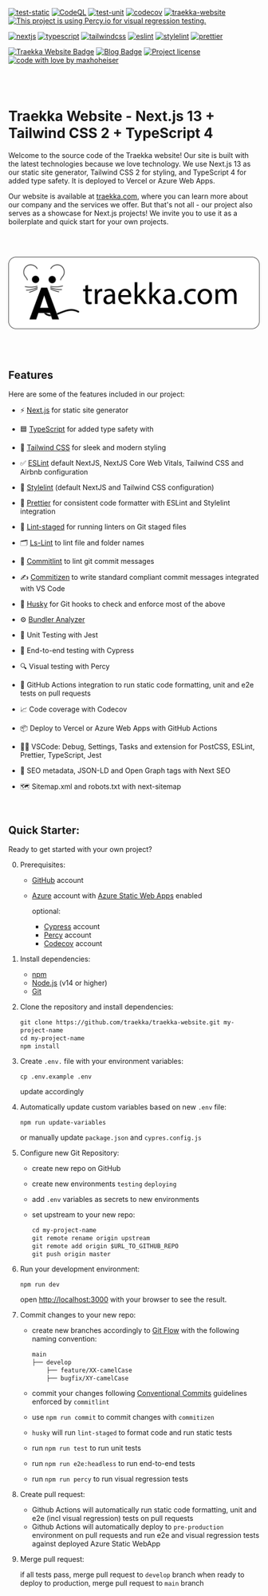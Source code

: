 [![test-static](https://github.com/traekka/traekka-website/actions/workflows/test-static.yaml/badge.svg)](https://github.com/traekka/traekka-website/actions/workflows/test-static.yaml)
[![CodeQL](https://github.com/traekka/traekka-website/actions/workflows/github-code-scanning/codeql/badge.svg)](https://github.com/traekka/traekka-website/actions/workflows/github-code-scanning/codeql)
[![test-unit](https://github.com/traekka/traekka-website/actions/workflows/test-unit.yaml/badge.svg)](https://github.com/traekka/traekka-website/actions/workflows/test-unit.yaml)
[![codecov](https://codecov.io/gh/traekka/traekka-website/branch/develop/graph/badge.svg?token=FFYJUJQ7KO)](https://codecov.io/gh/traekka/traekka-website)
[![traekka-website](https://img.shields.io/endpoint?url=https://cloud.cypress.io/badge/simple/8zmb5j&style=flat&logo=cypress)](https://cloud.cypress.io/projects/8zmb5j/runs)
[![This project is using Percy.io for visual regression testing.](https://percy.io/static/images/percy-badge.svg)](https://percy.io/c8c8030f/traekka-website)

[![nextjs](https://img.shields.io/badge/Next-black?style=flat&logo=next.js&logoColor=white)](https://nextjs.org/)
[![typescript](https://img.shields.io/badge/typescript-3178c6?style=flast&logo=typescript&logoColor=white)](https://www.typescriptlang.org)
[![tailwindcss](https://img.shields.io/badge/tailwindcss-38b2ac?style=flast&logo=tailwind-css&logoColor=white)](https://tailwindcss.com)
[![eslint](https://img.shields.io/badge/eslint-4b32c3?style=flast&logo=eslint&logoColor=white)](https://eslint.org)
[![stylelint](https://img.shields.io/badge/stylelint-000000?style=flast&logo=stylelint&logoColor=white)](https://stylelint.io)
[![prettier](https://img.shields.io/badge/prettier-f7b93e?style=flast&logo=prettier&logoColor=white)](https://prettier.io)

[![Traekka Website Badge](https://img.shields.io/badge/traekka.com-0e76a8?style=flat-square&logo=google-chrome&logoColor=white)](https://traekka.com)
[![Blog Badge](https://img.shields.io/badge/hello@traekka.com-3b5998?style=flat-square&logo=Minutemailer&logoColor=white)](mailto:hello@traekka.com)
[![Project license](https://img.shields.io/github/license/maxhoheiser/maxland.svg?style=flat-square)](LICENSE)
[![code with love by maxhoheiser](https://img.shields.io/badge/%3C%2F%3E%20with%20%E2%99%A5%20by-maxhoheiser-ff1414.svg?style=flat-square)](https://github.com/maxhoheiser)

<br>
<br>

# Traekka Website - Next.js 13 + Tailwind CSS 2 + TypeScript 4

Welcome to the source code of the Traekka website! Our site is built with the latest technologies because we love technology. We use Next.js 13 as our static site generator, Tailwind CSS 2 for styling, and TypeScript 4 for added type safety. It is deployed to Vercel or Azure Web Apps.

Our website is available at [traekka.com](https://traekka.com), where you can learn more about our company and the services we offer. But that's not all - our project also serves as a showcase for Next.js projects! We invite you to use it as a boilerplate and quick start for your own projects.

<br>
<br>
<p align="center">
  <a href="https://traekka.com"><img src="public/assets/images/traekka-banner-small.png?raw=true" alt="traekka company logo"></a>
</p>
<br>
<br>

## Features

Here are some of the features included in our project:

- ⚡ [Next.js](https://nextjs.org) for static site generator
- 🟦 [TypeScript](https://www.typescriptlang.org) for added type safety with
- 💎 [Tailwind CSS](https://tailwindcss.com) for sleek and modern styling
- ✅ [ESLint](https://eslint.org) default NextJS, NextJS Core Web Vitals, Tailwind CSS and Airbnb configuration
- 🌈 [Stylelint](https://stylelint.io) (default NextJS and Tailwind CSS configuration)
- 🎨 [Prettier](https://prettier.io) for consistent code formatter with ESLint and Stylelint integration
- 🚫 [Lint-staged](https://github.com/okonet/lint-staged) for running linters on Git staged files
- 🗂️ [Ls-Lint](https://ls-lint.org/) to lint file and folder names
- 📓 [Commitlint](https://commitlint.js.org/) to lint git commit messages
- ✍️ [Commitizen](https://github.com/commitizen/cz-cli) to write standard compliant commit messages integrated with VS Code
- 🦊 [Husky](https://typicode.github.io/husky) for Git hooks to check and enforce most of the above
- ⚙️ [Bundler Analyzer](https://www.npmjs.com/package/@next/bundle-analyzer)

- 🦺 Unit Testing with Jest
- 🧪 End-to-end testing with Cypress
- 🔍 Visual testing with Percy
- 👷 GitHub Actions integration to run static code formatting, unit and e2e tests on pull requests
- 📈 Code coverage with Codecov
- 📦 Deploy to Vercel or Azure Web Apps with GitHub Actions
- 🧑‍💻 VSCode: Debug, Settings, Tasks and extension for PostCSS, ESLint, Prettier, TypeScript, Jest
- 🤖 SEO metadata, JSON-LD and Open Graph tags with Next SEO
- 🗺️ Sitemap.xml and robots.txt with next-sitemap

<br>

## Quick Starter:

Ready to get started with your own project?

0. Prerequisites:

   - [GitHub](https://github.com) account
   - [Azure](https://azure.microsoft.com/en-us/) account with [Azure Static Web Apps](https://docs.microsoft.com/en-us/azure/static-web-apps/) enabled

     optional:

     - [Cypress](https://www.cypress.io/) account
     - [Percy](https://percy.io/) account
     - [Codecov](https://codecov.io/) account

1. Install dependencies:

   - [npm](https://www.npmjs.com/get-npm)
   - [Node.js](https://nodejs.org/en/download/) (v14 or higher)
   - [Git](https://git-scm.com/downloads)

2. Clone the repository and install dependencies:

   ```shell
   git clone https://github.com/traekka/traekka-website.git my-project-name
   cd my-project-name
   npm install
   ```

3. Create `.env.` file with your environment variables:

   ```shell
   cp .env.example .env
   ```

   update accordingly

4. Automatically update custom variables based on new `.env` file:

   ```shell
   npm run update-variables
   ```

   or manually update `package.json` and `cypres.config.js`

5. Configure new Git Repository:

   - create new repo on GitHub
   - create new environments `testing` `deploying`
   - add `.env` variables as secrets to new environments
   - set upstream to your new repo:

     ```shell
     cd my-project-name
     git remote rename origin upstream
     git remote add origin $URL_TO_GITHUB_REPO
     git push origin master
     ```

6. Run your development environment:

   ```shell
   npm run dev
   ```

   open [http://localhost:3000](http://localhost:3000) with your browser to see the result.

7. Commit changes to your new repo:

   - create new branches accordingly to [Git Flow](https://nvie.com/posts/a-successful-git-branching-model/) with the following naming convention:

     ```shell
     main
     ├── develop
         ├── feature/XX-camelCase
         ├── bugfix/XY-camelCase
     ```

   - commit your changes following [Conventional Commits](https://www.conventionalcommits.org/en/v1.0.0/) guidelines enforced by `commitlint`
   - use `npm run commit` to commit changes with `commitizen`
   - `husky` will run `lint-staged` to format code and run static tests
   - run `npm run test` to run unit tests
   - run `npm run e2e:headless` to run end-to-end tests
   - run `npm run percy` to run visual regression tests

8. Create pull request:

   - Github Actions will automatically run static code formatting, unit and e2e (incl visual regression) tests on pull requests
   - Github Actions will automatically deploy to `pre-production` environment on pull requests and run e2e and visual regression tests against deployed Azure Static WebApp

9. Merge pull request:

   if all tests pass, merge pull request to `develop` branch
   when ready to deploy to production, merge pull request to `main` branch
